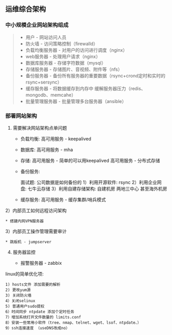 ## 运维综合架构
### 中小规模企业网站架构组成
> * 用户 - 网站访问人员
> * 防火墙 - 访问策略控制（firewalld）
> * 负载均衡服务器 - 对用户的访问进行调度（nginx）
> * web服务器 - 处理用户请求（nginx）
> * 数据库服务器 - 存储字符数据（mysql）
> * 存储服务器 - 存储图片、音视频、附件等（nfs）
> * 备份服务器 - 备份所有服务器的重要数据（rsync+crond定时和实时的rsync+sersync）
> * 缓存服务器 - 将数据缓存到内存中 缓解服务器压力（redis、mongodb、memcahe）
> * 批量管理服务器 - 批量管理多台服务器（ansible）

### 部署网站架构
1) 需要解决网站架构点单问题

	* 负载均衡: 高可用服务 - keepalived
	* 数据库: 高可用服务 - mha
	* 存储: 高可用服务 - 简单的可以用keepalived
		    高可用服务 - 分布式存储
	* 备份服务:
	
	  面试题: 公司数据是如何备份的
	  1）利用开源软件: rsync
	  2）利用企业网盘: 七牛云存储
	  3）利用自建存储架构: 自建机房 两地三中心 甚至海外机房

	* 缓存服务: 高可用服务 - 缓存集群/哨兵模式
 
2）内部员工如何远程访问架构

	* 搭建内网VPN服务器

3）内部员工操作管理需要审计

	* 跳板机 - jumpserver

4) 服务器监控

	* 报警服务器 - zabbix



linux的简单优化项:

	1) hosts文件 添加需要的解析
	2) 更改yum源
	3) 关闭防火墙
	4）关闭selinux
	5) 普通用户sudo提权
	6）时间同步 ntpdate 添加个定时任务
	7）增加系统打开文件数量的 limits.conf
	8）安装一些常用小软件（tree、nmap、telnet、wget、lsof、ntpdate、）
	9）ssh连接速度 （useDNS改成no）
	






















  
  
  
  
  
  
  
  
  
  
  
  
  
  